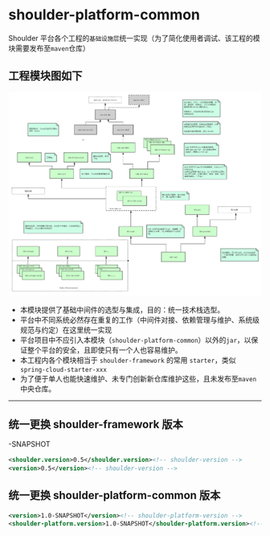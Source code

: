# shoulder-platform-common

Shoulder 平台各个工程的`基础设施层`统一实现（为了简化使用者调试、该工程的模块需要发布至`maven`仓库）

## 工程模块图如下

![工程结构.png](../img/archetype/projectAndModule.png)


* 本模块提供了基础中间件的选型与集成，目的：统一技术栈选型。
* 平台中不同系统必然存在重复的工作（中间件对接、依赖管理与维护、系统级规范与约定）在这里统一实现
* 平台项目中不应引入本模块（`shoulder-platform-common`）以外的`jar`，以保证整个平台的安全，且即使只有一个人也容易维护。
* 本工程内各个模块相当于 `shoulder-framework` 的常用 `starter`，类似 `spring-cloud-starter-xxx`
* 为了便于单人也能快速维护、未专门创新新仓库维护这些，且未发布至`maven`中央仓库。

----

## 统一更换 shoulder-framework 版本
-SNAPSHOT
```xml
<shoulder.version>0.5</shoulder.version><!-- shoulder-version -->
<version>0.5</version><!-- shoulder-version -->
```

## 统一更换 shoulder-platform-common 版本
```xml
<version>1.0-SNAPSHOT</version><!-- shoulder-platform-version -->
<shoulder-platform.version>1.0-SNAPSHOT</shoulder-platform.version><!-- shoulder-platform-version -->
```